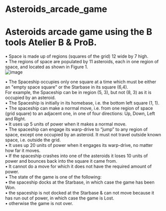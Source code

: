 # Asteroids_arcade_game
# Asteroids arcade game using the B tools Atelier B & ProB.

• Space is made up of regions (squares of the grid) 12 wide by 7 high.<br/>
•  The regions of space are populated by 11 asteroids, each in one region of space, and
located as shown in Figure 1. <br/>
![image](https://github.com/user-attachments/assets/d3438d65-199c-44b9-8232-6fd69bb424a1)

• The Spaceship occupies only one square at a time which must be either an "empty space 
square" or the Starbase in its square (6,4). <br/>
For example, the Spaceship can be in region (5, 3), but not (8, 3) as it is occupied by an 
asteroid. <br/>
• The Spaceship is initially in its homebase, i.e. the bottom left square (1, 1).<br/>
• The spaceship can make a normal move, i.e. from one region of space (grid square) to an 
adjacent one, in one of four directions: Up, Down, Left and Right.<br/>
• It uses up 5 units of power when it makes a normal move. <br/>
• The spaceship can engage its warp-drive to “jump” to any region of space, except one 
occupied by an asteroid. It must not travel outside known space, i.e. outside the grid.<br/>
• It uses up 20 units of power when it engages its warp-drive, no matter how far it moves.<br/>
• If the spaceship crashes into one of the asteroids it loses 10 units of power and bounces 
back into the square it came from.<br/>
• It cannot do a move for which it does not have the required amount of power.<br/>
• The state of the game is one of the following:<br/>
• the spaceship docks at the Starbase, in which case the game has been Won.<br/>
• the spaceship is not docked at the Starbase & can not move because it has run out 
of power, in which case the game is Lost.<br/>
• otherwise the game is not over.<br/>
